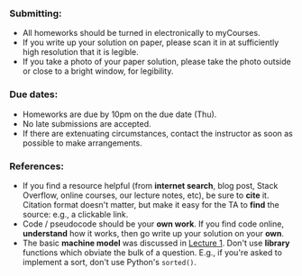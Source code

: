 ### Submitting:
+ All homeworks should be turned in electronically to myCourses. 
+ If you write up your solution on paper, please scan it in at sufficiently high resolution that it is legible.
+ If you take a photo of your paper solution, please take the photo outside or close to a bright window, for legibility.

### Due dates:
+ Homeworks are due by 10pm on the due date (Thu).
+ No late submissions are accepted.
+ If there are extenuating circumstances, contact the instructor as soon
as possible to make arrangements.

### References:
+ If you find a resource helpful (from **internet search**, blog post,
  Stack Overflow, online courses, our lecture notes, etc),
  be sure to **cite** it.
  Citation format doesn't matter, but make it easy for the TA
  to **find** the source: e.g., a clickable link.
+ Code / pseudocode should be your **own work**.
  If you find code online, **understand** how it works,
  then go write up your solution on your **own**.
+ The basic **machine model** was discussed in [Lecture 1](/lec1/#/7).
  Don't use **library** functions which obviate the bulk of
  a question.  E.g., if you're asked to implement a sort, don't use
  Python's `sorted()`.
